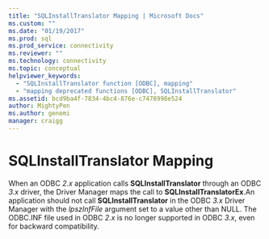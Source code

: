 ```yaml
---
title: "SQLInstallTranslator Mapping | Microsoft Docs"
ms.custom: ""
ms.date: "01/19/2017"
ms.prod: sql
ms.prod_service: connectivity
ms.reviewer: ""
ms.technology: connectivity
ms.topic: conceptual
helpviewer_keywords: 
  - "SQLInstallTranslator function [ODBC], mapping"
  - "mapping deprecated functions [ODBC], SQLInstallTranslator"
ms.assetid: bcd9ba4f-7834-4bc4-876e-c7478998e524
author: MightyPen
ms.author: genemi
manager: craigg
---
```

# SQLInstallTranslator Mapping
When an ODBC *2.x* application calls **SQLInstallTranslator** through an ODBC *3.x* driver, the Driver Manager maps the call to **SQLInstallTranslatorEx**.An application should not call **SQLInstallTranslator** in the ODBC *3.x* Driver Manager with the *lpszInfFile* argument set to a value other than NULL. The ODBC.INF file used in ODBC *2.x* is no longer supported in ODBC *3.x*, even for backward compatibility.
